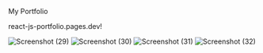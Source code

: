 My Portfolio 

react-js-portfolio.pages.dev!

![Screenshot (29)](https://user-images.githubusercontent.com/8805744/181791704-1b6db961-7562-4ffa-8e5c-3984a042587e.png)
![Screenshot (30)](https://user-images.githubusercontent.com/8805744/181791711-ba3d4092-6109-42e0-92ba-5d4d499f31a9.png)
![Screenshot (31)](https://user-images.githubusercontent.com/8805744/181791717-7d499aa0-a3ec-471e-ad32-250b66f41891.png)
![Screenshot (32)](https://user-images.githubusercontent.com/8805744/181791726-ee35ee16-a327-4ef3-8a2d-c2f40c38c1dd.png)

